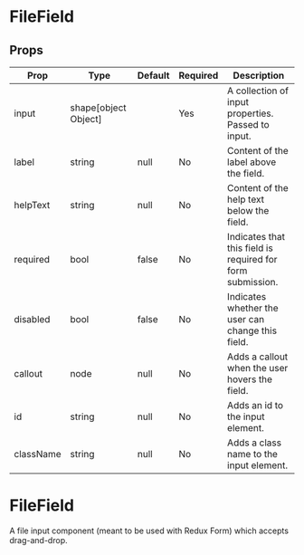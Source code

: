 FileField
=========


Props
-----

Prop                  | Type     | Default                   | Required | Description
--------------------- | -------- | ------------------------- | -------- | -----------
input|shape[object Object]||Yes|A collection of input properties. Passed to input.
label|string|null|No|Content of the label above the field.
helpText|string|null|No|Content of the help text below the field.
required|bool|false|No|Indicates that this field is required for form submission.
disabled|bool|false|No|Indicates whether the user can change this field.
callout|node|null|No|Adds a callout when the user hovers the field.
id|string|null|No|Adds an id to the input element.
className|string|null|No|Adds a class name to the input element.

# FileField

A file input component (meant to be used with Redux Form) which accepts drag-and-drop.
